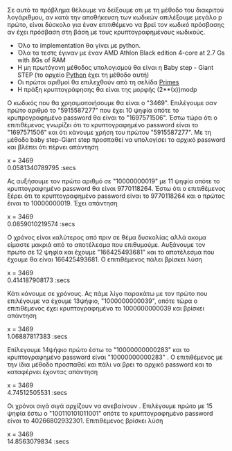 Σε αυτό το πρόβλημα θέλουμε να δείξουμε οτι με τη μέθοδο του διακριτού λογάριθμου, αν κατά την αποθήκευση των κωδικών απιλέξουμε μεγάλο p πρώτο, είναι δύσκολο για έναν επιτιθέμενο να βρεί τον κωδικό πρόσβασης αν έχει πρόσβαση στη βάση με τους κρυπτογραφημένους κωδικούς. 
<ul>
<li>Όλο το implementation θα γίνει με python.</li>
<li>Όλα τα τεστς έγιναν με έναν AMD Athlon Black edition 4-core at 2.7 Gs with 8Gs of RAM</li>
<li>Η μη πρωτόγονη μέθοδος υπολογισμού θα είναι η Baby step - Giant STEP (το αρχείο <a href="https://github.com/tsartsaris/ceasar-simple-cipher/blob/master/group2/baby_step_giant_step.py" target="_blank">Python</a> έχει τη μέθοδο αυτή)</li>
<li>Οι πρώτοι αριθμοί θα επιλεχθούν από τη σελίδα
<a href="http://primes.utm.edu/" target="_blank">Primes</a></li>
<li>Η πράξη κρυπτογράφησης θα είναι της μορφής (2**(x))modp</li>
</ul>
Ο κωδικός που θα χρησιμοποιήσουμε θα είναι ο "3469". Επιλέγουμε σαν πρώτο αριθμό το "5915587277" που έχει 10 ψηφία οπότε το κρυπρογραφημένο password θα είναι το "1697571506". 
Έστω τώρα ότι ο επιτιθέμενος γνωρίζει ότι το κρυπτογραφημένο password είναι το "1697571506" και ότι κάνουμε χρήση του πρώτου "5915587277". Με τη μέθοδο baby step-Giant step προσπαθεί να υπολογίσει το αρχικό password και βλέπει ότι πέρνει απάντηση 
<p>
x = 3469<br>
0.0581340789795 :secs</p>
Ας αυξήσουμε τον πρώτο αριθμό σε "10000000019" με 11 ψηφία οπότε το κρυπτογραφημένο password θα είναι 9770118264. Έστω ότι ο επιτιθέμενος ξέρει ότι το κρυπτογραφημένο password είναι το 9770118264 και ο πρώτος έιναι το 10000000019. Έχει απάντηση 
<p>
x = 3469<br>
0.0859010219574 :secs</p>
Ο χρόνος είναι καλύτερος από πριν σε θέμα δυσκολίας αλλά ακομα είμαστε μακριά από το αποτέλεσμα που επιθυμούμε. 
Αυξάνουμε τον πρωτο σε 12 ψηφία και έχουμε "166425493681" και το αποτέλεσμα που έχουμε θα είναι 166425493681. Ο επιτιθέμενος πάλει βρίσκει λύση 
<p>
x = 3469<br>
0.414187908173 :secs</p>
Κάτι κάνουμε σε χρόνους. Ας πάμε λίγο παρακάτω με τον πρώτο που επιλέγουμε να έχουμε 13ψήφιο, "1000000000039", οπότε τώρα ο επιτιθέμενος έχει κρυπτογραφημένο το 1000000000039 και βρίσκει απάντηση 
<p>
x = 3469
<br>
1.06887817383 :secs</p>
Επίλεγουμε 14ψήφιο πρώτο έστω το "10000000000283" και το κρυπτογραφημένο password είναι "10000000000283" . Ο επιτιθέμενος με την ίδια μέθοδο προσπαθεί και πάλι να βρει το αρχικό password και το καταφέρνει έχοντας απάντηση 
<p>
x = 3469 <br>
4.74512505531 :secs</p> 
Οι χρόνοι σιγά σιγά αρχίζουν να ανεβαίνουν . Επιλέγουμε πρώτο με 15 ψηφία έστω ο "100110101011001" οπότε το κρυπτογραφημένο password είναι το 40266802932301. Επιτιθέμενος βρίσκει λύση 
<p>
x = 3469<br>
14.8563079834 :secs
</p>
